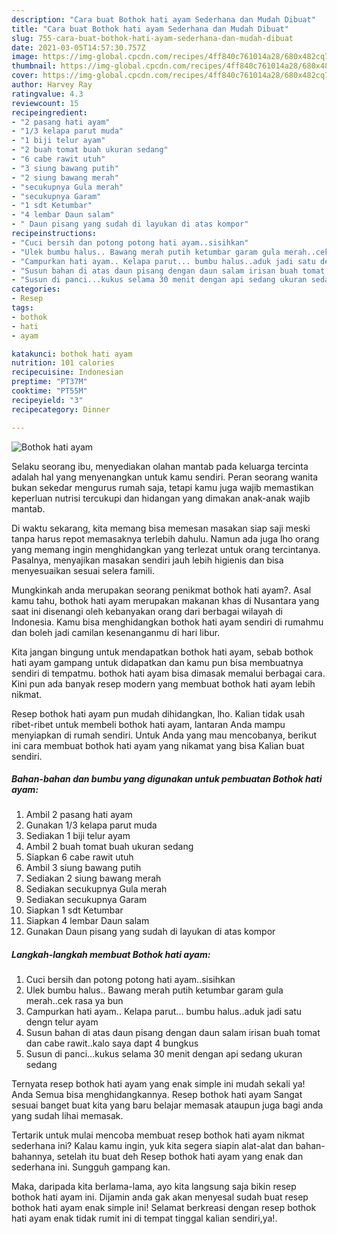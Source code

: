 ```yaml
---
description: "Cara buat Bothok hati ayam Sederhana dan Mudah Dibuat"
title: "Cara buat Bothok hati ayam Sederhana dan Mudah Dibuat"
slug: 755-cara-buat-bothok-hati-ayam-sederhana-dan-mudah-dibuat
date: 2021-03-05T14:57:30.757Z
image: https://img-global.cpcdn.com/recipes/4ff840c761014a28/680x482cq70/bothok-hati-ayam-foto-resep-utama.jpg
thumbnail: https://img-global.cpcdn.com/recipes/4ff840c761014a28/680x482cq70/bothok-hati-ayam-foto-resep-utama.jpg
cover: https://img-global.cpcdn.com/recipes/4ff840c761014a28/680x482cq70/bothok-hati-ayam-foto-resep-utama.jpg
author: Harvey Ray
ratingvalue: 4.3
reviewcount: 15
recipeingredient:
- "2 pasang hati ayam"
- "1/3 kelapa parut muda"
- "1 biji telur ayam"
- "2 buah tomat buah ukuran sedang"
- "6 cabe rawit utuh"
- "3 siung bawang putih"
- "2 siung bawang merah"
- "secukupnya Gula merah"
- "secukupnya Garam"
- "1 sdt Ketumbar"
- "4 lembar Daun salam"
- " Daun pisang yang sudah di layukan di atas kompor"
recipeinstructions:
- "Cuci bersih dan potong potong hati ayam..sisihkan"
- "Ulek bumbu halus.. Bawang merah putih ketumbar garam gula merah..cek rasa ya bun"
- "Campurkan hati ayam.. Kelapa parut... bumbu halus..aduk jadi satu dengn telur ayam"
- "Susun bahan di atas daun pisang dengan daun salam irisan buah tomat dan cabe rawit..kalo saya dapt 4 bungkus"
- "Susun di panci...kukus selama 30 menit dengan api sedang ukuran sedang"
categories:
- Resep
tags:
- bothok
- hati
- ayam

katakunci: bothok hati ayam 
nutrition: 101 calories
recipecuisine: Indonesian
preptime: "PT37M"
cooktime: "PT55M"
recipeyield: "3"
recipecategory: Dinner

---
```



![Bothok hati ayam](https://img-global.cpcdn.com/recipes/4ff840c761014a28/680x482cq70/bothok-hati-ayam-foto-resep-utama.jpg)

Selaku seorang ibu, menyediakan olahan mantab pada keluarga tercinta adalah hal yang menyenangkan untuk kamu sendiri. Peran seorang  wanita bukan sekedar mengurus rumah saja, tetapi kamu juga wajib memastikan keperluan nutrisi tercukupi dan hidangan yang dimakan anak-anak wajib mantab.

Di waktu  sekarang, kita memang bisa memesan masakan siap saji meski tanpa harus repot memasaknya terlebih dahulu. Namun ada juga lho orang yang memang ingin menghidangkan yang terlezat untuk orang tercintanya. Pasalnya, menyajikan masakan sendiri jauh lebih higienis dan bisa menyesuaikan sesuai selera famili. 



Mungkinkah anda merupakan seorang penikmat bothok hati ayam?. Asal kamu tahu, bothok hati ayam merupakan makanan khas di Nusantara yang saat ini disenangi oleh kebanyakan orang dari berbagai wilayah di Indonesia. Kamu bisa menghidangkan bothok hati ayam sendiri di rumahmu dan boleh jadi camilan kesenanganmu di hari libur.

Kita jangan bingung untuk mendapatkan bothok hati ayam, sebab bothok hati ayam gampang untuk didapatkan dan kamu pun bisa membuatnya sendiri di tempatmu. bothok hati ayam bisa dimasak memalui berbagai cara. Kini pun ada banyak resep modern yang membuat bothok hati ayam lebih nikmat.

Resep bothok hati ayam pun mudah dihidangkan, lho. Kalian tidak usah ribet-ribet untuk membeli bothok hati ayam, lantaran Anda mampu menyiapkan di rumah sendiri. Untuk Anda yang mau mencobanya, berikut ini cara membuat bothok hati ayam yang nikamat yang bisa Kalian buat sendiri.

<!--inarticleads1-->

##### Bahan-bahan dan bumbu yang digunakan untuk pembuatan Bothok hati ayam:

1. Ambil 2 pasang hati ayam
1. Gunakan 1/3 kelapa parut muda
1. Sediakan 1 biji telur ayam
1. Ambil 2 buah tomat buah ukuran sedang
1. Siapkan 6 cabe rawit utuh
1. Ambil 3 siung bawang putih
1. Sediakan 2 siung bawang merah
1. Sediakan secukupnya Gula merah
1. Sediakan secukupnya Garam
1. Siapkan 1 sdt Ketumbar
1. Siapkan 4 lembar Daun salam
1. Gunakan  Daun pisang yang sudah di layukan di atas kompor




<!--inarticleads2-->

##### Langkah-langkah membuat Bothok hati ayam:

1. Cuci bersih dan potong potong hati ayam..sisihkan
1. Ulek bumbu halus.. Bawang merah putih ketumbar garam gula merah..cek rasa ya bun
1. Campurkan hati ayam.. Kelapa parut... bumbu halus..aduk jadi satu dengn telur ayam
1. Susun bahan di atas daun pisang dengan daun salam irisan buah tomat dan cabe rawit..kalo saya dapt 4 bungkus
1. Susun di panci...kukus selama 30 menit dengan api sedang ukuran sedang




Ternyata resep bothok hati ayam yang enak simple ini mudah sekali ya! Anda Semua bisa menghidangkannya. Resep bothok hati ayam Sangat sesuai banget buat kita yang baru belajar memasak ataupun juga bagi anda yang sudah lihai memasak.

Tertarik untuk mulai mencoba membuat resep bothok hati ayam nikmat sederhana ini? Kalau kamu ingin, yuk kita segera siapin alat-alat dan bahan-bahannya, setelah itu buat deh Resep bothok hati ayam yang enak dan sederhana ini. Sungguh gampang kan. 

Maka, daripada kita berlama-lama, ayo kita langsung saja bikin resep bothok hati ayam ini. Dijamin anda gak akan menyesal sudah buat resep bothok hati ayam enak simple ini! Selamat berkreasi dengan resep bothok hati ayam enak tidak rumit ini di tempat tinggal kalian sendiri,ya!.

